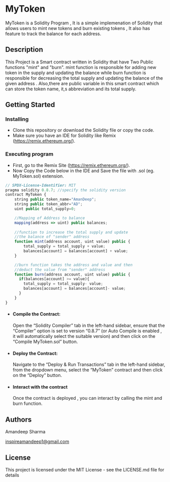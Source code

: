 # MyToken
MyToken is a Solidity Program , It is a simple implemenation of Solidity that allows users to mint new tokens and burn existing tokens , It also has feature to track the balance for each address.


## Description

This Project is  a Smart contract written in Solidity that have Two Public functions  "mint" and "burn". mint function is responsible for adding new token in the supply and updating the balance while burn function is responsible for decreasing the total supply and updating the balance of the given address . Also,there are public variable in this smart contract which can store the token name, it,s abbreviation and its total supply.

## Getting Started

### Installing

* Clone this repository or download the Solidity file or copy the code.
* Make sure you have an IDE for Solidity like Remix (https://remix.ethereum.org/).

### Executing program

* First, go to the Remix Site (https://remix.ethereum.org/).
* Now Copy the Code below in the IDE and Save the file with .sol (eg. MyToken.sol) extension.
  
```javascript
// SPDX-License-Identifier: MIT
pragma solidity 0.8.7; //specify the solidity version
contract MyToken {
    string public token_name="AmanDeep";
    string public token_abbr="AD";
    uint public total_supply=0;      

    //Mapping of Address to balance
    mapping(address => uint) public balances;  
    
    //function to increase the total supply and update 
    //the balance of "sender" address
    function mint(address account, uint value) public {
        total_supply = total_supply + value;          
        balances[account] = balances[account] + value;   
    }

    //burn function takes the address and value and then
    //deduct the value from "sender" address
    function burn(address account, uint value) public {
      if(balances[account] >= value){
        total_supply = total_supply- value;          
        balances[account] = balances[account]- value;    
      }  
    }
}
```
* #### Compile the Contract:
    Open the “Solidity Compiler” tab in the left-hand sidebar, ensure that the “Compiler” option is set to version “0.8.7” (or Auto Compile is enabled , it will 
    automatically select the suitable version) and then click on the “Compile MyToken.sol” button.
* #### Deploy the Contract:
    Navigate to the “Deploy & Run Transactions” tab in the left-hand sidebar, from the dropdown menu, select the “MyToken” contract and then click on the “Deploy” button.
* #### Interact with the contract
    Once the contract is deployed , you can interact by calling the mint and burn function.


## Authors

Amandeep Sharma

inspireamandeep1@gmail.com

## License

This project is licensed under the MIT License - see the LICENSE.md file for details
